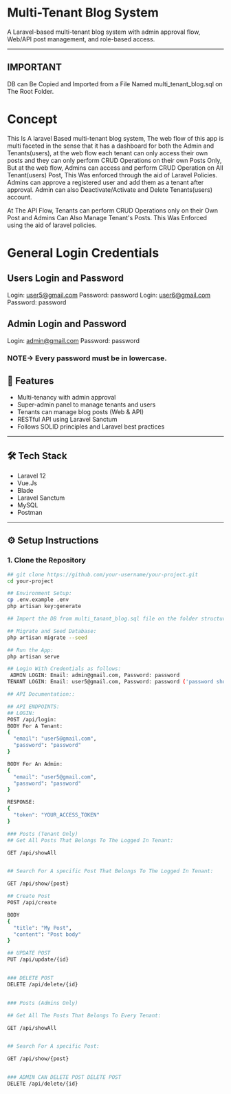 # Multi-Tenant Blog System

A Laravel-based multi-tenant blog system with admin approval flow, Web/API post management, and role-based access.

---

## IMPORTANT
DB can Be Copied and Imported from a File Named multi_tenant_blog.sql on The Root  Folder.

# Concept

This Is A laravel Based multi-tenant blog system, The web flow of this app is multi faceted in the sense that it has a dashboard for both the Admin and Tenants(users), at the web flow each tenant can only access their own posts and they can only perform CRUD Operations on their own Posts Only, But at the web flow, Admins can access and perform CRUD Operation on All Tenant(users) Post, This Was enforced through the aid of Laravel Policies. Admins can approve a registered user and add them as a tenant after approval. Admin can also Deactivate/Activate and Delete Tenants(users) account.

At The API Flow, Tenants can perform CRUD Operations only on their Own Post and Admins Can Also Manage Tenant's Posts. This Was Enforced using the aid of laravel policies.


# General Login Credentials
## Users Login and Password
Login: user5@gmail.com Password: password
Login: user6@gmail.com Password: password

## Admin Login and Password
Login: admin@gmail.com Password: password
### NOTE-> Every password must be in lowercase.



## 🚀 Features

- Multi-tenancy with admin approval
- Super-admin panel to manage tenants and users
- Tenants can manage blog posts (Web & API)
- RESTful API using Laravel Sanctum
- Follows SOLID principles and Laravel best practices

---

## 🛠️ Tech Stack

- Laravel 12
- Vue.Js
- Blade
- Laravel Sanctum
- MySQL
- Postman

---

## ⚙️ Setup Instructions

### 1. Clone the Repository

```bash
## git clone https://github.com/your-username/your-project.git
cd your-project

## Environment Setup:
cp .env.example .env
php artisan key:generate

## Import the DB from multi_tanant_blog.sql file on the folder structure

## Migrate and Seed Database:
php artisan migrate --seed

## Run the App:
php artisan serve

## Login With Credentials as follows:
 ADMIN LOGIN: Email: admin@gmail.com, Password: password
TENANT LOGIN: Email: user5@gmail.com, Password: password ('password should be in lowercase');

## API Documentation::

## API ENDPOINTS:
## LOGIN:
POST /api/login:
BODY For A Tenant:
{
  "email": "user5@gmail.com",
  "password": "password"
}

BODY For An Admin:
{
  "email": "user5@gmail.com",
  "password": "password"
}

RESPONSE:
{
  "token": "YOUR_ACCESS_TOKEN"
}

### Posts (Tenant Only)
## Get All Posts That Belongs To The Logged In Tenant:

GET /api/showAll


## Search For A specific Post That Belongs To The Logged In Tenant:

GET /api/show/{post}

## Create Post
POST /api/create

BODY
{
  "title": "My Post",
  "content": "Post body"
}

## UPDATE POST
PUT /api/update/{id}


### DELETE POST
DELETE /api/delete/{id}


### Posts (Admins Only)

## Get All The Posts That Belongs To Every Tenant:

GET /api/showAll


## Search For A specific Post:

GET /api/show/{post}


### ADMIN CAN DELETE POST DELETE POST
DELETE /api/delete/{id}










